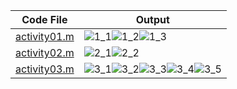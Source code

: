 | Code File | Output |
|-----------|--------|
|[activity01.m](./Codes/activity01.m)|![1_1](https://github.com/user-attachments/assets/5c231779-bdcf-43eb-a06e-c9f53e011488)![1_2](https://github.com/user-attachments/assets/bb13333d-0888-46ba-aecc-09434efde85f)![1_3](https://github.com/user-attachments/assets/e938e70a-cff4-4291-804b-aa3ee433b1e3)|
|[activity02.m](./Codes/activity02.m)|![2_1](https://github.com/user-attachments/assets/30f1240e-ecd5-4e2b-a200-bbb144068ac4)![2_2](https://github.com/user-attachments/assets/352d6ebd-b28f-4968-8c26-9b0cae55ad69)|
|[activity03.m](./Codes/activity03.m)|![3_1](https://github.com/user-attachments/assets/af620037-4813-48ce-8591-a79671654b16)![3_2](https://github.com/user-attachments/assets/a72e193c-8b3a-4174-a1b6-308a0e591063)![3_3](https://github.com/user-attachments/assets/76d9ac3d-b27f-4c6b-a7dd-06883879bd9c)![3_4](https://github.com/user-attachments/assets/9d49f33f-cf0c-42cf-853d-edee01748d64)![3_5](https://github.com/user-attachments/assets/d557f51f-6cf3-4fc4-8cda-f35f16c5b4b9)|
